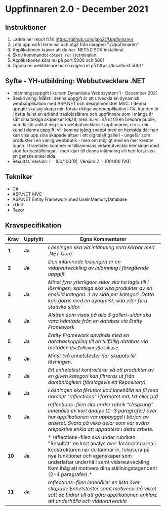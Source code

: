 # Uppfinnaren 2.0 - December 2021
## Instruktioner
1. Ladda ner repot från https://github.com/jajo21/Uppfinnaren
2. Leta upp valfri terminal och utgå från mappen "./Uppfinnaren"
3. Applikationen kräver att du har .NET5.0 SDK installerat
4. Skriv kommandot ```dotnet run``` i terminalen
5. Applikationen körs nu på port 5000 och 5001
6. Öppna en webbläsare och navigera in på https://localhost:5001/

## Syfte - YH-utbildning: Webbutvecklare .NET
* Inlämningsuppgift i kursen Dynamiska Webbsystem 1 - December 2021
* Beskrivning: Målet i denna uppgift är att utveckla en dynamisk webbapplikation med ASP.NET och designmönstret MVC. I denna uppgift ska jag skapa min första riktiga webbapplikation i C#, kunden är i detta fallet en erkänd träslöjdslärare och uppfinnare som i många år sålt sina tokiga skapelser lokalt, men nu vill nå ut till en bredare publik, och därför anlitat mig som webbutvecklare. Uppfinnaren, d.v.s. min kund i denna uppgift, vill komma igång snabbt med en hemsida där hen kan visa upp sina skapade altser i ett digitalalt galleri - ungefär som produkter i en vanlig webbbutik - men om möjligt med en mer kreativ touch. I framtiden kommer ni tillsammans vidareutveckla hemsidan med stöd för beställningar - men klart till denna inlämning vill hen först sen en ganska enkel sida.
* Resultat: Version 1 = 100/100(G), Version 2 = 100/100 (VG)

## Tekniker
* C#
* ASP.NET MVC
* ASP.NET Entity Framework med UseInMemoryDatabase
* xUnit
* Razor

## Kravspecifikation
 |Krav|Uppfyllt|Egna Kommentarer|
 |---|---|---|
|**1**  |**Ja**| *Lösningen ska vid inlämning vara körbar med .NET Core* |
|**2**  |**Ja**| *Den inlämnade lösningen är en vidareutveckling av inlämning i föregående uppgift*|
|**3**  |**Ja**| *Minst fyra ytterligare sidor ska ha lagts till i lösningen, samtliga ska visa produkter av en enskild kategori. 1 ny sida per kategori. Detta kan göras med en dynamisk sida eller fyra statiska sidor.* |
|**4**  |**Ja**| *Alstren som visas på alla 5 galleri-sidor ska vara hämtade från en databas via Entity Framework* |
|**5**  |**Ja**| *Entity Framework används med en databaskoppling till en tillfällig databas via metoden `UseInMemoryDatabase`.*|
|**6**  |**Ja**| *Minst två enhetstester har skapats till lösningen.*|
|**7**  |**Ja**| *Ett enhetstest kontrollerar så att produkter av en given kategori kan filtreras ut från domänlogiken (förslagsvis ett Repository)* |
|**8**  |**Ja**| *Lösningen ska förutom kod innehålla en fil med namnet "reflections" i formatet md, txt eller pdf* |
|**9**  |**Ja**| *reflections-filen ska under rubrik "Ursprung" innehålla en kort analys (1-3 paragrafer) över hur applikationen var uppbyggd i början av arbetet. Svara på vilka delar som var svåra respektive enkla att uppdatera i detta arbete.* |
|**10**  |**Ja**| *	reflections-filen ska under rubriken "Resultat" en kort analys över förändringarna i kodstrukturen när du lämnar in, fokusera på nya funktioner och egenskaper som underlättar underhåll samt vidareutveckling. Kom ihåg att motivera dina ställningstaganden! (2-4 paragrafer).* |
|**11**  |**Ja**| *reflections-filen innehåller en lista över skapade Enhetstester samt motiverar på vilket sätt de bidrar till att göra applikationen enklare att underhålla och vidareutveckla* |
